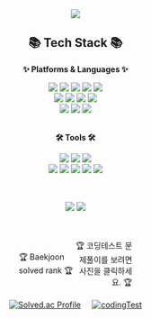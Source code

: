 <div align=center>
	<img src="https://capsule-render.vercel.app/api?type=venom&height=200&color=gradient&text=Eunseo's%20%20Github&section=header&textBg=false&fontColor=00AAFF&fontSize=50&animation=twinkling" />	
</div>

<div align="center">
	 <h2>📚 Tech Stack 📚</h2>
	 <strong><p>✨ Platforms & Languages ✨</p></strong>
</div>
<div  align="center">
	<img src="https://img.shields.io/badge/Java-007396?style=flat&logo=Conda-Forge&logoColor=white" />
	<img src="https://img.shields.io/badge/HTML5-E34F26?style=flat&logo=HTML5&logoColor=white" />
	<img src="https://img.shields.io/badge/CSS3-1572B6?style=flat&logo=CSS3&logoColor=white" />
	<img src="https://img.shields.io/badge/JavaScript-F7DF1E?style=flat&logo=JavaScript&logoColor=white" />
	<img src="https://img.shields.io/badge/jQuery-0769AD?style=flat&logo=jQuery&logoColor=white" />
	<br>
	<img src="https://img.shields.io/badge/Spring-6DB33F?style=flat&logo=Spring&logoColor=white" />
	<img src="https://img.shields.io/badge/Bootstrap-7952B3?style=flat&logo=Bootstrap&logoColor=white" />
	<img src="https://img.shields.io/badge/C-00599C?style=flat&logo=c&logoColor=white" />
	<img src="https://img.shields.io/badge/C++-00599C?style=flat&logo=c&logoColor=white" />
	<br>
	<img src="https://img.shields.io/badge/Oracle%20SQL-F80000?style=flat&logo=Oracle&logoColor=white" />
	<img src="https://img.shields.io/badge/MySQL-4479A1?style=flat&logo=MySQL&logoColor=white" />
	<img src="https://img.shields.io/badge/Linux-FCC624?style=flat&logo=Linux&logoColor=white" />



</div>
<br>
<div align="center">
	<strong><p>🛠 Tools 🛠</p></strong>
</div>
<div align="center">
	<img src="https://img.shields.io/badge/Eclipse%20IDE-2C2255?style=flat&logo=EclipseIDE&logoColor=white" />
	<img src="https://img.shields.io/badge/Visual%20Studio%20Code-007ACC?style=flat&logo=VisualStudioCode&logoColor=white" />
	<img src="https://img.shields.io/badge/Visual%20Studio-4D37BB?style=flat&logo=VisualStudio&logoColor=white" />
	<br>
	<img src="https://img.shields.io/badge/Tomcat-F8DC75?style=flat&logo=ApacheTomcat&logoColor=white" />
	<img src="https://img.shields.io/badge/AWS-232F3E?style=flat&logo=AmazonAWS&logoColor=white" />
	<img src="https://img.shields.io/badge/SVN-809CC9?style=flat&logo=Subversion&logoColor=white" />
	<img src="https://img.shields.io/badge/GitHub-181717?style=flat&logo=GitHub&logoColor=white" />
	<img src="https://img.shields.io/badge/Toad-181717?style=flat&logo=Toad&logoColor=white" />
</div>
<br>
<br>
<div align="center">
<p>	
<img src="https://github-readme-stats.vercel.app/api/top-langs/?username=ouDaugTang-inu&layout=compact">
<img src="https://github-readme-stats.vercel.app/api?username=ouDaugTang-inu&show_icons=true">
</p>
</div>
<br>


</div>
<br>

<div align="center">
    <div style="display: flex; justify-content: space-between; align-items: center; width: 40%; margin: 0 auto;">
        <p style="text-align: left; margin: 0; flex: 1;">🏆 Baekjoon solved rank 🏆</p>
        <p style="text-align: right; margin: 0; flex: 1;">🏆 코딩테스트 문제풀이를 보려면 사진을 클릭하세요. 🏆</p>
    </div>
    <br>
    <div style="display: flex; justify-content: center; align-items: center; gap: 20px;">
        <a href="https://solved.ac/dmstj1049">
            <img src="http://mazassumnida.wtf/api/v2/generate_badge?boj=dmstj1049" alt="Solved.ac Profile" />
        </a>
        <a href="https://gleaming-heart-319.notion.site/1-1-589b08f25c60469a9d16ee1a211fe6a6">
            <img src="/img/codingTest.jpg" alt="codingTest" />
        </a>
    </div>
</div>
